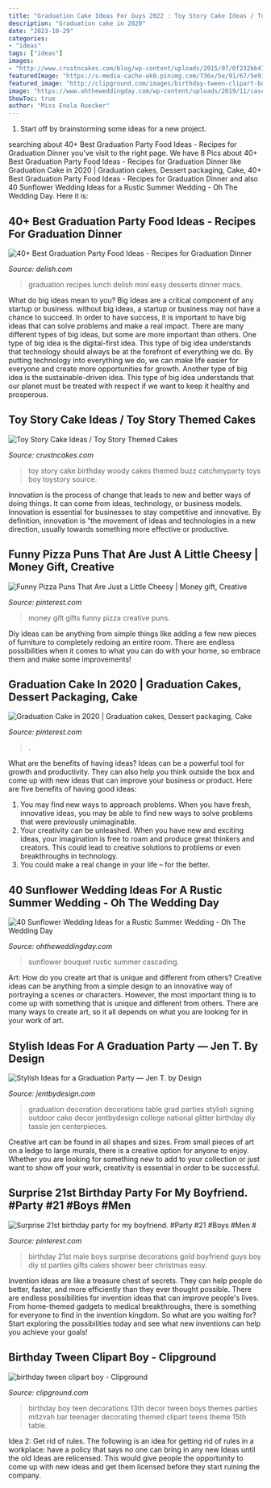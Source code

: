 ```yaml
---
title: "Graduation Cake Ideas For Guys 2022 : Toy Story Cake Ideas / Toy Story Themed Cakes"
description: "Graduation cake in 2020"
date: "2023-10-29"
categories:
- "ideas"
tags: ["ideas"]
images:
- "http://www.crustncakes.com/blog/wp-content/uploads/2015/07/0f232bb47a9e3e0e5d2e74ca8428c074.jpg"
featuredImage: "https://s-media-cache-ak0.pinimg.com/736x/5e/91/67/5e9167a708806f7894142740a70e3178.jpg"
featured_image: "http://clipground.com/images/birthday-tween-clipart-boy-16.jpg"
image: "https://www.ohtheweddingday.com/wp-content/uploads/2019/11/cascading-sunflower-wedding-bouquet.jpg"
ShowToc: true
author: "Miss Enola Ruecker"
---
```



1. Start off by brainstorming some ideas for a new project.

	

		
searching about 40+ Best Graduation Party Food Ideas - Recipes for Graduation Dinner you've visit to the right page. We have 8 Pics about 40+ Best Graduation Party Food Ideas - Recipes for Graduation Dinner like Graduation Cake in 2020 | Graduation cakes, Dessert packaging, Cake, 40+ Best Graduation Party Food Ideas - Recipes for Graduation Dinner and also 40 Sunflower Wedding Ideas for a Rustic Summer Wedding - Oh The Wedding Day. Here it is:
		
    
## 40+ Best Graduation Party Food Ideas - Recipes For Graduation Dinner

<img loading=lazy src="https://hips.hearstapps.com/del.h-cdn.co/assets/17/06/1600x800/landscape-1486683801-delish-mini-macs-2.jpg?resize=1200:*" onerror="this.onerror=null;this.src='https://tse3.mm.bing.net/th?id=OIP.zZyAXdWTeHc4GHBuTyutYAHaDt&amp;pid=15.1';" alt="40+ Best Graduation Party Food Ideas - Recipes for Graduation Dinner">

_Source: delish.com_

>graduation recipes lunch delish mini easy desserts dinner macs. 

	

What do big ideas mean to you?
Big Ideas are a critical component of any startup or business. without big ideas, a startup or business may not have a chance to succeed. In order to have success, it is important to have big ideas that can solve problems and make a real impact. There are many different types of big ideas, but some are more important than others.
One type of big idea is the digital-first idea. This type of big idea understands that technology should always be at the forefront of everything we do. By putting technology into everything we do, we can make life easier for everyone and create more opportunities for growth. Another type of big idea is the sustainable-driven idea. This type of big idea understands that our planet must be treated with respect if we want to keep it healthy and prosperous.

    
## Toy Story Cake Ideas / Toy Story Themed Cakes

<img loading=lazy src="http://www.crustncakes.com/blog/wp-content/uploads/2015/07/0f232bb47a9e3e0e5d2e74ca8428c074.jpg" onerror="this.onerror=null;this.src='https://tse3.mm.bing.net/th?id=OIP.adsqWH5dESh-oqmYd6L4iwAAAA&amp;pid=15.1';" alt="Toy Story Cake Ideas / Toy Story Themed Cakes">

_Source: crustncakes.com_

>toy story cake birthday woody cakes themed buzz catchmyparty toys boy toystory source. 

	

Innovation is the process of change that leads to new and better ways of doing things. It can come from ideas, technology, or business models. Innovation is essential for businesses to stay competitive and innovative. By definition, innovation is “the movement of ideas and technologies in a new direction, usually towards something more effective or productive.

    
## Funny Pizza Puns That Are Just A Little Cheesy | Money Gift, Creative

<img loading=lazy src="https://i.pinimg.com/736x/83/60/e4/8360e459dbdc4db43dc60fa1e03723b9--money-gifting-gift-money.jpg" onerror="this.onerror=null;this.src='https://tse3.mm.bing.net/th?id=OIP.nVOg_MZKQejyYL99RRDNEwHaJ5&amp;pid=15.1';" alt="Funny Pizza Puns That Are Just a Little Cheesy | Money gift, Creative">

_Source: pinterest.com_

>money gift gifts funny pizza creative puns. 

	

Diy ideas can be anything from simple things like adding a few new pieces of furniture to completely redoing an entire room. There are endless possibilities when it comes to what you can do with your home, so embrace them and make some improvements!

    
## Graduation Cake In 2020 | Graduation Cakes, Dessert Packaging, Cake

<img loading=lazy src="https://i.pinimg.com/736x/0d/5e/36/0d5e36b833f581ba45d9b8b13b2c0ddf.jpg" onerror="this.onerror=null;this.src='https://tse1.mm.bing.net/th?id=OIP.vSzfG37RvdW4YK5VKDfuIAHaJg&amp;pid=15.1';" alt="Graduation Cake in 2020 | Graduation cakes, Dessert packaging, Cake">

_Source: pinterest.com_

>. 

	

What are the benefits of having ideas?
Ideas can be a powerful tool for growth and productivity. They can also help you think outside the box and come up with new ideas that can improve your business or product. Here are five benefits of having good ideas: 
1. You may find new ways to approach problems. When you have fresh, innovative ideas, you may be able to find new ways to solve problems that were previously unimaginable. 
2. Your creativity can be unleashed. When you have new and exciting ideas, your imagination is free to roam and produce great thinkers and creators. This could lead to creative solutions to problems or even breakthroughs in technology. 
3. You could make a real change in your life – for the better.

    
## 40 Sunflower Wedding Ideas For A Rustic Summer Wedding - Oh The Wedding Day

<img loading=lazy src="https://www.ohtheweddingday.com/wp-content/uploads/2019/11/cascading-sunflower-wedding-bouquet.jpg" onerror="this.onerror=null;this.src='https://tse4.mm.bing.net/th?id=OIP.V4x4F6j6DTn6NWzls75pqQHaLl&amp;pid=15.1';" alt="40 Sunflower Wedding Ideas for a Rustic Summer Wedding - Oh The Wedding Day">

_Source: ohtheweddingday.com_

>sunflower bouquet rustic summer cascading. 

	

Art: How do you create art that is unique and different from others?
Creative ideas can be anything from a simple design to an innovative way of portraying a scenes or characters. However, the most important thing is to come up with something that is unique and different from others. There are many ways to create art, so it all depends on what you are looking for in your work of art.

    
## Stylish Ideas For A Graduation Party — Jen T. By Design

<img loading=lazy src="http://static1.squarespace.com/static/52d54f41e4b0c284f55d2cd9/t/553f9ec7e4b08a278f3670e1/1430232778983/Graduation+Party+Decoration+Ideas+-+Love+the+party+tassle+and+glitter!++JenTbyDesign" onerror="this.onerror=null;this.src='https://tse2.mm.bing.net/th?id=OIP.HbAZgy6UvffFbgFQXTXudwHaJ4&amp;pid=15.1';" alt="Stylish Ideas for a Graduation Party — Jen T. by Design">

_Source: jentbydesign.com_

>graduation decoration decorations table grad parties stylish signing outdoor cake decor jentbydesign college national glitter birthday diy tassle jen centerpieces. 

	

Creative art can be found in all shapes and sizes. From small pieces of art on a ledge to large murals, there is a creative option for anyone to enjoy. Whether you are looking for something new to add to your collection or just want to show off your work, creativity is essential in order to be successful.

    
## Surprise 21st Birthday Party For My Boyfriend. #Party #21 #Boys #Men #

<img loading=lazy src="https://s-media-cache-ak0.pinimg.com/736x/5e/91/67/5e9167a708806f7894142740a70e3178.jpg" onerror="this.onerror=null;this.src='https://tse4.mm.bing.net/th?id=OIP.9rMAd2PxRDq8KXfCalAQpAHaJ3&amp;pid=15.1';" alt="Surprise 21st birthday party for my boyfriend. #Party #21 #Boys #Men #">

_Source: pinterest.com_

>birthday 21st male boys surprise decorations gold boyfriend guys boy diy st parties gifts cakes shower beer christmas easy. 

	

Invention ideas are like a treasure chest of secrets. They can help people do better, faster, and more efficiently than they ever thought possible. There are endless possibilities for invention ideas that can improve people's lives. From home-themed gadgets to medical breakthroughs, there is something for everyone to find in the invention kingdom. So what are you waiting for? Start exploring the possibilities today and see what new inventions can help you achieve your goals!

    
## Birthday Tween Clipart Boy - Clipground

<img loading=lazy src="http://clipground.com/images/birthday-tween-clipart-boy-16.jpg" onerror="this.onerror=null;this.src='https://tse3.mm.bing.net/th?id=OIP.UI2cHTl90ddYwpFxtj_baQHaIM&amp;pid=15.1';" alt="birthday tween clipart boy - Clipground">

_Source: clipground.com_

>birthday boy teen decorations 13th decor tween boys themes parties mitzvah bar teenager decorating themed clipart teens theme 15th table. 

	

Idea 2: Get rid of rules.
The following is an idea for getting rid of rules in a workplace: have a policy that says no one can bring in any new Ideas until the old Ideas are relicensed. This would give people the opportunity to come up with new ideas and get them licensed before they start ruining the company.

